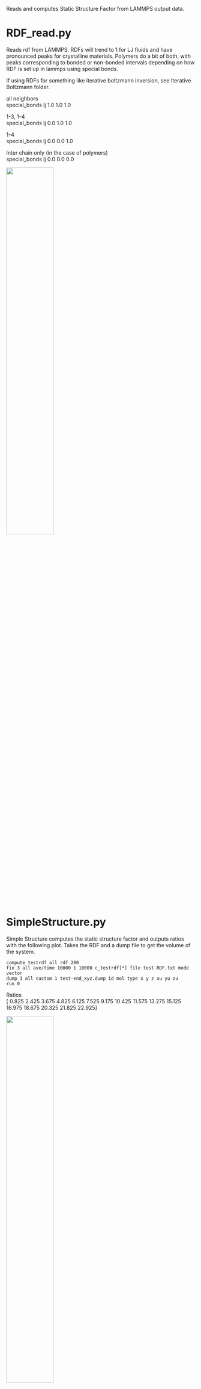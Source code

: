 Reads and computes Static Structure Factor from LAMMPS output data.

# RDF_read.py
Reads rdf from LAMMPS. RDFs will trend to 1 for LJ fluids and have pronounced peaks for crystalline materials. Polymers do a bit of both, with peaks corresponding to bonded or non-bonded intervals depending on how RDF is set up in lammps using special bonds.  

If using RDFs for something like iterative boltzmann inversion, see Iterative Boltzmann folder.  

all neighbors  
special_bonds lj 1.0 1.0 1.0  

1-3, 1-4  
special_bonds lj 0.0 1.0 1.0  

1-4  
special_bonds lj 0.0 0.0 1.0  

Inter chain only (in the case of polymers)  
special_bonds lj 0.0 0.0 0.0  

<img src="https://user-images.githubusercontent.com/71855260/181778781-ad9e8f0f-a447-416b-994a-a599ec51dc4e.png" width="50%">


# SimpleStructure.py

Simple Structure computes the static structure factor and outputs ratios with the following plot. Takes the RDF and a dump file to get the volume of the system.  

```
compute testrdf all rdf 200
fix 3 all ave/time 10000 1 10000 c_testrdf[*] file test-RDF.txt mode vector
dump 3 all custom 1 test-end_xyz.dump id mol type x y z xu yu zu
run 0
```

 Ratios  
[ 0.825  2.425  3.675  4.825  6.125  7.525  9.175 10.425 11.575 13.275
 15.125 16.975 18.675 20.325 21.825 22.925]

<img src="https://user-images.githubusercontent.com/71855260/181775994-89e7004d-72c7-47dd-9720-9d7200d5f676.png"  width="50%">
